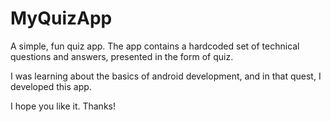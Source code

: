 # MyQuizApp

A simple, fun quiz app. The app contains a hardcoded set of technical questions and answers,
presented in the form of quiz. 

I was learning about the basics of android development, and in that quest, I developed this app.

I hope you like it. Thanks!
